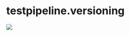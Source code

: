# testpipeline.versioning

<!--
@startuml firstDiagram

Alice -> Bob: Hello
Bob -> Alice: Hi!
	
@enduml
-->

![](firstDiagram.svg)
